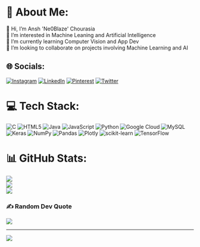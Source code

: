 
# 💫 About Me:
👋 Hi, I’m Ansh 'Ne0Blaze' Chourasia<br>👀 I’m interested in Machine Leaning and Artificial Intelligence<br>🌱 I’m currently learning Computer Vision and App Dev<br>💞️ I’m looking to collaborate on projects involving Machine Learning and AI


## 🌐 Socials:
[![Instagram](https://img.shields.io/badge/Instagram-%23E4405F.svg?logo=Instagram&logoColor=white)](https://instagram.com/neo__blaze) [![LinkedIn](https://img.shields.io/badge/LinkedIn-%230077B5.svg?logo=linkedin&logoColor=white)](https://linkedin.com/in/anshchourasia) [![Pinterest](https://img.shields.io/badge/Pinterest-%23E60023.svg?logo=Pinterest&logoColor=white)](https://pinterest.com/Ne0Blaze) [![Twitter](https://img.shields.io/badge/Twitter-%231DA1F2.svg?logo=Twitter&logoColor=white)](https://twitter.com/_AnshChourasia) 

# 💻 Tech Stack:
![C](https://img.shields.io/badge/c-%2300599C.svg?style=flat&logo=c&logoColor=white) ![HTML5](https://img.shields.io/badge/html5-%23E34F26.svg?style=flat&logo=html5&logoColor=white) ![Java](https://img.shields.io/badge/java-%23ED8B00.svg?style=flat&logo=java&logoColor=white) ![JavaScript](https://img.shields.io/badge/javascript-%23323330.svg?style=flat&logo=javascript&logoColor=%23F7DF1E) ![Python](https://img.shields.io/badge/python-3670A0?style=flat&logo=python&logoColor=ffdd54) ![Google Cloud](https://img.shields.io/badge/Google%20Cloud-%234285F4.svg?style=flat&logo=google-cloud&logoColor=white) ![MySQL](https://img.shields.io/badge/mysql-%2300f.svg?style=flat&logo=mysql&logoColor=white) ![Keras](https://img.shields.io/badge/Keras-%23D00000.svg?style=flat&logo=Keras&logoColor=white) ![NumPy](https://img.shields.io/badge/numpy-%23013243.svg?style=flat&logo=numpy&logoColor=white) ![Pandas](https://img.shields.io/badge/pandas-%23150458.svg?style=flat&logo=pandas&logoColor=white) ![Plotly](https://img.shields.io/badge/Plotly-%233F4F75.svg?style=flat&logo=plotly&logoColor=white) ![scikit-learn](https://img.shields.io/badge/scikit--learn-%23F7931E.svg?style=flat&logo=scikit-learn&logoColor=white) ![TensorFlow](https://img.shields.io/badge/TensorFlow-%23FF6F00.svg?style=flat&logo=TensorFlow&logoColor=white)
# 📊 GitHub Stats:
![](https://github-readme-stats.vercel.app/api?username=Ne0Blaze&theme=dark&hide_border=true&include_all_commits=true&count_private=false)<br/>
![](https://github-readme-streak-stats.herokuapp.com/?user=Ne0Blaze&theme=dark&hide_border=true)<br/>
![](https://github-readme-stats.vercel.app/api/top-langs/?username=Ne0Blaze&theme=dark&hide_border=true&include_all_commits=true&count_private=false&layout=compact)

### ✍️ Random Dev Quote
![](https://quotes-github-readme.vercel.app/api?type=horizontal&theme=dark)

---
[![](https://visitcount.itsvg.in/api?id=Ne0Blaze&icon=2&color=12)](https://visitcount.itsvg.in)

<!-- Proudly created with GPRM ( https://gprm.itsvg.in ) -->
<!---
Ne0Blaze/Ne0Blaze is a ✨ special ✨ repository because its `README.md` (this file) appears on your GitHub profile.
You can click the Preview link to take a look at your changes.
--->
